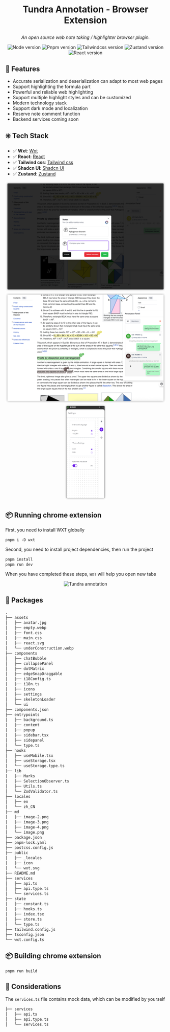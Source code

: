 # <p align="center">Tundra Annotation - Browser Extension</p>

<p align="center">
  <em>An open source web note taking / highlighter browser plugin.</em>
</p>
<p align="center">
    <img alt="Node version" src="https://img.shields.io/static/v1?label=Node&message=%20%3E=22&logo=node.js&color=2334D058" />
    <img alt="Pnpm version" src="https://img.shields.io/static/v1?label=Pnpm&message=%20%3E=10&logo=pnpm&color=F68620"/>
    <img alt="Tailwindcss version" src="https://img.shields.io/static/v1?label=Tailwindcss&message=%20=3.4.17&logo=tailwindcss&color=00b5ff"/>
    <img alt="Zustand version" src="https://img.shields.io/static/v1?label=Zustand&message=%20=5.0.5&logo=Zustand&color=00b5ff"/>
    <img alt="React version" src="https://img.shields.io/static/v1?label=React&message=%20=18&logo=react&color=006f95"/>
</p>

## 🚀 Features

- Accurate serialization and deserialization can adapt to most web pages
- Support highlighting the formula part
- Powerful and reliable web highlighting
- Support multiple highlight styles and can be customized
- Modern technology stack
- Support dark mode and localization
- Reserve note comment function
- Backend services coming soon

## ❇️ Tech Stack

- ✅ **Wxt**: [Wxt](https://wxt.dev)
- ✅ **React**: [React](https://react.dev/)
- ✅ **Tailwind css**: [Tailwind css](https://tailwindcss.com)
- ✅ **Shadcn UI**: [Shadcn UI](https://ui.shadcn.com)
- ✅ **Zustand**: [Zustand](https://zustand-demo.pmnd.rs)
<p align="center">
  <img src="./md/image-2.png" alt="Tundra annotation"/>
  <img src="./md/image-3.png" alt="Tundra annotation"/>
  <img src="./md/image-4.png" height="300" alt="Tundra annotation"/>
</p>

## 📦 Running chrome extension

First, you need to install WXT globally

```
pnpm i -D wxt
```

Second, you need to install project
dependencies, then run the project

```
pnpm install
pnpm run dev
```

When you have completed these steps, `WXT` will help you open new tabs

<p align="center">
  <img src="./md/Function_recording.gif" alt="Tundra annotation"/>
</p>

## 💼 Packages

```
.
├── assets
│   ├── avatar.jpg
│   ├── empty.webp
│   ├── font.css
│   ├── main.css
│   ├── react.svg
│   └── underConstruction.webp
├── components
│   ├── chatBubble
│   ├── collapsePanel
│   ├── dotMatrix
│   ├── edgeSnapDraggable
│   ├── i18Config.ts
│   ├── i18n.ts
│   ├── icons
│   ├── settings
│   ├── skeletonLoader
│   └── ui
├── components.json
├── entrypoints
│   ├── background.ts
│   ├── content
│   ├── popup
│   ├── sidebar.tsx
│   ├── sidepanel
│   └── type.ts
├── hooks
│   ├── useMobile.tsx
│   ├── useStorage.tsx
│   └── useStorage.type.ts
├── lib
│   ├── Marks
│   ├── SelectionObserver.ts
│   ├── Utils.ts
│   └── ZodValidator.ts
├── locales
│   ├── en
│   └── zh_CN
├── md
│   ├── image-2.png
│   ├── image-3.png
│   ├── image-4.png
│   └── image.png
├── package.json
├── pnpm-lock.yaml
├── postcss.config.js
├── public
│   ├── _locales
│   ├── icon
│   └── wxt.svg
├── README.md
├── services
│   ├── api.ts
│   ├── api.type.ts
│   └── services.ts
├── state
│   ├── constant.ts
│   ├── hooks.ts
│   ├── index.tsx
│   ├── store.ts
│   └── type.ts
├── tailwind.config.js
├── tsconfig.json
└── wxt.config.ts
```

## 📦 Building chrome extension

```
pnpm run build
```

## 👀 Considerations

The `services.ts` file contains mock data, which can be modified by yourself

```
├── services
│   ├── api.ts
│   ├── api.type.ts
│   └── services.ts
```
